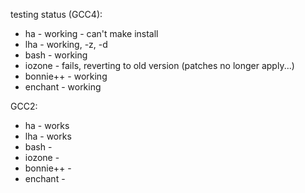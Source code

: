 testing status (GCC4):


*  ha - working - can't make install
*  lha - working, -z, -d
*  bash - working
*  iozone - fails, reverting to old version (patches no longer apply...)
*  bonnie++ - working
*  enchant - working

GCC2:

*  ha - works
*  lha - works
*  bash - 
*  iozone -
*  bonnie++ -
*  enchant -
